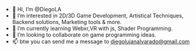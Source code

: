 - 👋 Hi, I’m @DiegoLA
- 👀 I’m interested in 2D/3D Game Development, Artistical Techniques, Backend solutions, Marketing tools & more.
- 🌱 I’m currently learning Webxr,VR with js, Shader Programming.
- 💞️ I’m looking to collaborate on game programming ideas.
- 📫 btw you can send me a message to diegolujanalvarado@gmail.com

<!---
DiegoWojak/DiegoWojak is a ✨ special ✨ repository because reasons (this file) appears on your GitHub profile.
You can click the Preview link to take a look at your changes.
--->
